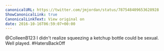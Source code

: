 ```yaml
---
canonicalURL: https://twitter.com/jmjordan/status/787548409653628928
ShowCanonicalLink: true
CanonicalLinkText: View original on
date: 2016-10-16T06:59:07+00:00
---
```

@ColleenB123 I didn't realize squeezing a ketchup bottle could be sexual. Well played. #HatersBackOff